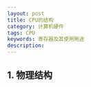 ```yaml
---
layout: post
title: CPU的结构
category: 计算机硬件
tags: CPU
keywords: 寄存器及其使用用途
description: 
---
```


## 1. 物理结构